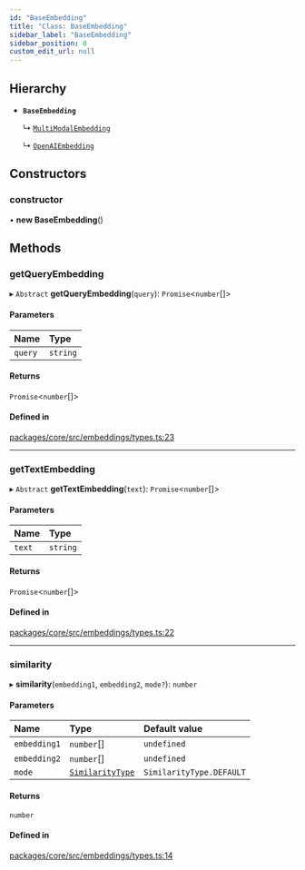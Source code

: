 ```yaml
---
id: "BaseEmbedding"
title: "Class: BaseEmbedding"
sidebar_label: "BaseEmbedding"
sidebar_position: 0
custom_edit_url: null
---
```


## Hierarchy

- **`BaseEmbedding`**

  ↳ [`MultiModalEmbedding`](MultiModalEmbedding.md)

  ↳ [`OpenAIEmbedding`](OpenAIEmbedding.md)

## Constructors

### constructor

• **new BaseEmbedding**()

## Methods

### getQueryEmbedding

▸ `Abstract` **getQueryEmbedding**(`query`): `Promise`<`number`[]\>

#### Parameters

| Name    | Type     |
| :------ | :------- |
| `query` | `string` |

#### Returns

`Promise`<`number`[]\>

#### Defined in

[packages/core/src/embeddings/types.ts:23](https://github.com/run-llama/LlamaIndexTS/blob/d613bbd/packages/core/src/embeddings/types.ts#L23)

---

### getTextEmbedding

▸ `Abstract` **getTextEmbedding**(`text`): `Promise`<`number`[]\>

#### Parameters

| Name   | Type     |
| :----- | :------- |
| `text` | `string` |

#### Returns

`Promise`<`number`[]\>

#### Defined in

[packages/core/src/embeddings/types.ts:22](https://github.com/run-llama/LlamaIndexTS/blob/d613bbd/packages/core/src/embeddings/types.ts#L22)

---

### similarity

▸ **similarity**(`embedding1`, `embedding2`, `mode?`): `number`

#### Parameters

| Name         | Type                                           | Default value            |
| :----------- | :--------------------------------------------- | :----------------------- |
| `embedding1` | `number`[]                                     | `undefined`              |
| `embedding2` | `number`[]                                     | `undefined`              |
| `mode`       | [`SimilarityType`](../enums/SimilarityType.md) | `SimilarityType.DEFAULT` |

#### Returns

`number`

#### Defined in

[packages/core/src/embeddings/types.ts:14](https://github.com/run-llama/LlamaIndexTS/blob/d613bbd/packages/core/src/embeddings/types.ts#L14)
